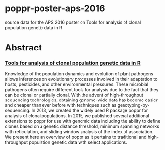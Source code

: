 # poppr-poster-aps-2016

source data for the APS 2016 poster on Tools for analysis of clonal population genetic data in R

# Abstract

### [Tools for analysis of clonal population genetic data in R](http://www.apsnet.org/meetings/annual/abstracts/pages/abstractdetail.aspx?MID=816)

Knowledge of the population dynamics and evolution of plant pathogens allows
inferences on evolutionary processes involved in their adaptation to hosts,
pesticides, and other environmental pressures. These microbial pathogens
often require different tools for analysis due to the fact that they can be
clonal or partially clonal. With the advent of high-throughput sequencing
technologies, obtaining genome-wide data has become easier and cheaper than
ever before with techniques such as genotyping-by-sequencing. In 2013, we
created the widely used R package poppr for analysis of clonal populations.
In 2015, we published several additional extensions to poppr for use with
genomic data including the ability to define clones based on a genetic
distance threshold, minimum spanning networks with reticulation, and sliding
window analysis of the index of association. We present here an overview of
poppr as it pertains to traditional and high-throughput population genetic
data with select applications.
